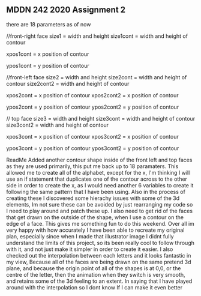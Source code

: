 ## MDDN 242 2020 Assignment 2

there are 18 parameters as of now

 //front-right face
 size1 = width and height
 size1cont = width and height of contour

 xpos1cont = x position of contour

 ypos1cont = y position of contour

//front-left face
 size2 = width and height
 size2cont = width and height of contour
 size2cont2 = width and height of contour

 xpos2cont = x position of contour
 xpos2cont2 = x position of contour

 ypos2cont = y position of contour
 ypos2cont2 = y position of contour

// top face
 size3 = width and height
 size3cont = width and height of contour
 size3cont2 = width and height of contour

 xpos3cont = x position of contour
 xpos3cont2 = x position of contour

 ypos3cont = y position of contour
 ypos3cont2 = y position of contour

ReadMe
Added another contour shape inside of the front left and top faces as they are used primarily, this put me back up to 18 paramaters. This allowed me to create all of the alphabet, except for the x, I'm thinking I will use an if statement that duplicates one of the contour across to the other side in order to create the x, as I would need another 6 variables to create it following the same pattern that I have been using. Also in the process of creating these I discovered some hierachy issues with some of the 3d elements, Im not sure these can be avoided by just rearranging my code so I need to play around and patch these up. I also need to get rid of the faces that get drawn on the outside of the shape, when I use a contour on the edge of a face. This gives me something fun to do this weekend. Over all im very happy with how accurately I have been able to recreate my original plan, especially since when I made that illustrator image I didnt fully understand the limits of this project, so its been really cool to follow through with it, and not just make it simpler in order to create it easier. I also checked out the interpolation between each letters and it looks fantastic in my view, Because all of the faces are being drawn on the same pretend 3d plane, and because the origin point of all of the shapes is at 0,0, or the centre of the letter, then the animation when they switch is very smooth, and retains some of the 3d feeling to an extent. In saying that I have played around with the interpolation so I dont know If I can make it even better
